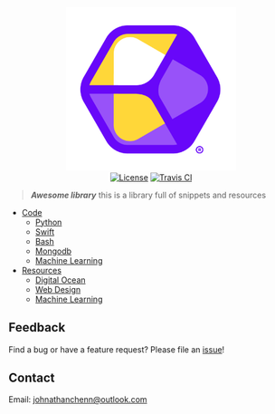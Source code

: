 <p align="center">
  <img href="http://docs.johnnythedeveloper.com" src="https://raw.githubusercontent.com/johnathanachen/Library/master/docs/skybox.png" width="300" alt="Fitii">
  <br>
  <a href="#"><img src="https://img.shields.io/badge/license-MIT-blue.svg" alt="License"></a>
  <a href="#"><img src="https://img.shields.io/badge/build-passing-brightgreen.svg" alt="Travis CI"></a>
</p>

> **_Awesome library_** this is a library full of snippets and resources

- [Code](#Code)
  - [Python](#Python)
  - [Swift](#Swift)
  - [Bash](#Bash)
  - [Mongodb](#Mongodb)
  - [Machine Learning](#MLCode)
- [Resources](#Resources)
  - [Digital Ocean](#DigitalOcean)
  - [Web Design](#WebDesign)
  - [Machine Learning](#ML)

## Feedback

Find a bug or have a feature request? Please file an <a href="https://github.com/johnathanachen/Library/issues" targe="_blank">issue</a>!

## Contact

Email: [johnathanchenn@outlook.com](mailto:johnathanchenn@outlook.com)
